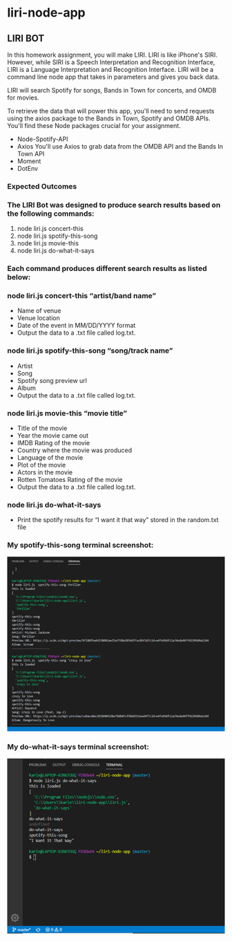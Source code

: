 # liri-node-app
## LIRI BOT
In this homework assignment, you will make LIRI. LIRI is like iPhone's SIRI. However, while SIRI is a Speech Interpretation and Recognition Interface, LIRI is a Language Interpretation and Recognition Interface. LIRI will be a command line node app that takes in parameters and gives you back data.

LIRI will search Spotify for songs, Bands in Town for concerts, and OMDB for movies.

To retrieve the data that will power this app, you'll need to send requests using the axios package to the Bands in Town, Spotify and OMDB APIs. You'll find these Node packages crucial for your assignment.
* Node-Spotify-API
* Axios
You'll use Axios to grab data from the OMDB API and the Bands In Town API
* Moment
* DotEnv


### Expected Outcomes
### The LIRI Bot was designed to produce search results based on the following commands:

1. node liri.js concert-this
2. node liri.js spotify-this-song
3. node liri.js movie-this
4. node liri.js do-what-it-says

### Each command produces different search results as listed below:

### node liri.js concert-this “artist/band name”
* Name of venue
* Venue location
* Date of the event in MM/DD/YYYY format
* Output the data to a .txt file called log.txt.

### node liri.js spotify-this-song “song/track name”
* Artist
* Song
* Spotify song preview url
* Album
* Output the data to a .txt file called log.txt.

### node liri.js movie-this “movie title”
* Title of the movie
* Year the movie came out
* IMDB Rating of the movie
* Country where the movie was produced
* Language of the movie
* Plot of the movie
* Actors in the movie
* Rotten Tomatoes Rating of the movie
* Output the data to a .txt file called log.txt.

### node liri.js do-what-it-says
* Print the spotify results for “I want it that way” stored in the random.txt file

### My spotify-this-song terminal screenshot:

![spotify-this-song screenshot](/images/spotify-this-song.png)


### My do-what-it-says terminal screenshot:

![do-what-it-says screenshot](/images/do-what-it-says.png)